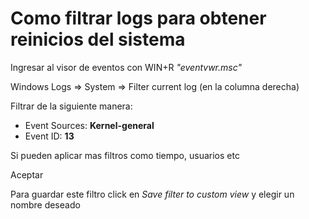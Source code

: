 # Como filtrar logs para obtener reinicios del sistema

Ingresar al visor de eventos con WIN+R *"eventvwr.msc"*

Windows Logs => System => Filter current log (en la columna derecha)

Filtrar de la siguiente manera:
- Event Sources: **Kernel-general**
- Event ID: **13**

Si pueden aplicar mas  filtros como tiempo, usuarios etc

Aceptar

Para guardar este filtro click en *Save filter to custom view* y elegir un nombre deseado